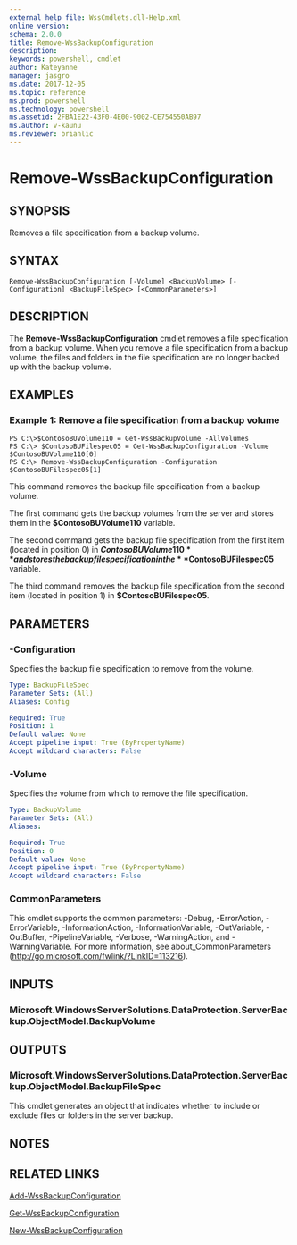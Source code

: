 ```yaml
---
external help file: WssCmdlets.dll-Help.xml
online version: 
schema: 2.0.0
title: Remove-WssBackupConfiguration
description: 
keywords: powershell, cmdlet
author: Kateyanne
manager: jasgro
ms.date: 2017-12-05
ms.topic: reference
ms.prod: powershell
ms.technology: powershell
ms.assetid: 2FBA1E22-43F0-4E00-9002-CE754550AB97
ms.author: v-kaunu
ms.reviewer: brianlic
---
```


# Remove-WssBackupConfiguration

## SYNOPSIS
Removes a file specification from a backup volume.

## SYNTAX

```
Remove-WssBackupConfiguration [-Volume] <BackupVolume> [-Configuration] <BackupFileSpec> [<CommonParameters>]
```

## DESCRIPTION
The **Remove-WssBackupConfiguration** cmdlet removes a file specification from a backup volume.
When you remove a file specification from a backup volume, the files and folders in the file specification are no longer backed up with the backup volume.

## EXAMPLES

### Example 1: Remove a file specification from a backup volume
```
PS C:\>$ContosoBUVolume110 = Get-WssBackupVolume -AllVolumes
PS C:\> $ContosoBUFilespec05 = Get-WssBackupConfiguration -Volume $ContosoBUVolume110[0]
PS C:\> Remove-WssBackupConfiguration -Configuration $ContosoBUFilespec05[1]
```

This command removes the backup file specification from a backup volume.

The first command gets the backup volumes from the server and stores them in the **$ContosoBUVolume110** variable.

The second command gets the backup file specification from the first item (located in position 0) in **$ContosoBUVolume110** and stores the backup file specification in the **$ContosoBUFilespec05** variable.

The third command removes the backup file specification from the second item (located in position 1) in **$ContosoBUFilespec05**.

## PARAMETERS

### -Configuration
Specifies the backup file specification to remove from the volume.

```yaml
Type: BackupFileSpec
Parameter Sets: (All)
Aliases: Config

Required: True
Position: 1
Default value: None
Accept pipeline input: True (ByPropertyName)
Accept wildcard characters: False
```

### -Volume
Specifies the volume from which to remove the file specification.

```yaml
Type: BackupVolume
Parameter Sets: (All)
Aliases: 

Required: True
Position: 0
Default value: None
Accept pipeline input: True (ByPropertyName)
Accept wildcard characters: False
```

### CommonParameters
This cmdlet supports the common parameters: -Debug, -ErrorAction, -ErrorVariable, -InformationAction, -InformationVariable, -OutVariable, -OutBuffer, -PipelineVariable, -Verbose, -WarningAction, and -WarningVariable. For more information, see about_CommonParameters (http://go.microsoft.com/fwlink/?LinkID=113216).

## INPUTS

### Microsoft.WindowsServerSolutions.DataProtection.ServerBackup.ObjectModel.BackupVolume

## OUTPUTS

### Microsoft.WindowsServerSolutions.DataProtection.ServerBackup.ObjectModel.BackupFileSpec
This cmdlet generates an object that indicates whether to include or exclude files or folders in the server backup.

## NOTES

## RELATED LINKS

[Add-WssBackupConfiguration](./Add-WssBackupConfiguration.md)

[Get-WssBackupConfiguration](./Get-WssBackupConfiguration.md)

[New-WssBackupConfiguration](./New-WssBackupConfiguration.md)

